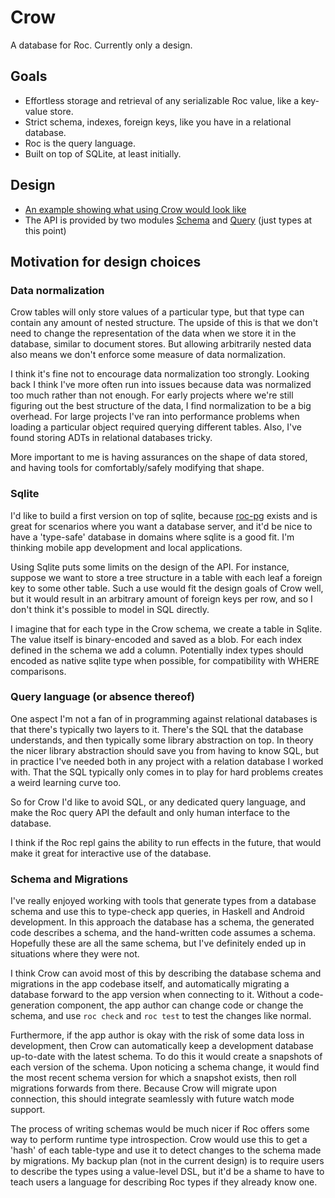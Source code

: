 # Crow

A database for Roc. Currently only a design.

## Goals

- Effortless storage and retrieval of any serializable Roc value, like a key-value store.
- Strict schema, indexes, foreign keys, like you have in a relational database.
- Roc is the query language.
- Built on top of SQLite, at least initially.

## Design

- [An example showing what using Crow would look like][example]
- The API is provided by two modules [Schema][schema] and [Query][query] (just types at this point)

## Motivation for design choices

### Data normalization

Crow tables will only store values of a particular type, but that type can contain any amount of nested structure. The upside of this is that we don't need to change the representation of the data when we store it in the database, similar to document stores. But allowing arbitrarily nested data also means we don't enforce some measure of data normalization.

I think it's fine not to encourage data normalization too strongly. Looking back I think I've more often run into issues because data was normalized too much rather than not enough. For early projects where we're still figuring out the best structure of the data, I find normalization to be a big overhead. For large projects I've ran into performance problems when loading a particular object required querying different tables. Also, I've found storing ADTs in relational databases tricky.

More important to me is having assurances on the shape of data stored, and having tools for comfortably/safely modifying that shape.

### Sqlite

I'd like to build a first version on top of sqlite, because [roc-pg][] exists and is great for scenarios where you want a database server, and it'd be nice to have a 'type-safe' database in domains where sqlite is a good fit. I'm thinking mobile app development and local applications.

Using Sqlite puts some limits on the design of the API. For instance, suppose we want to store a tree structure in a table with each leaf a foreign key to some other table. Such a use would fit the design goals of Crow well, but it would result in an arbitrary amount of foreign keys per row, and so I don't think it's possible to model in SQL directly.

I imagine that for each type in the Crow schema, we create a table in Sqlite. The value itself is binary-encoded and saved as a blob. For each index defined in the schema we add a column. Potentially index types should encoded as native sqlite type when possible, for compatibility with WHERE comparisons.

### Query language (or absence thereof)

One aspect I'm not a fan of in programming against relational databases is that there's typically two layers to it. There's the SQL that the database understands, and then typically some library abstraction on top. In theory the nicer library abstraction should save you from having to know SQL, but in practice I've needed both in any project with a relation database I worked with. That the SQL typically only comes in to play for hard problems creates a weird learning curve too.

So for Crow I'd like to avoid SQL, or any dedicated query language, and make the Roc query API the default and only human interface to the database.

I think if the Roc repl gains the ability to run effects in the future, that would make it great for interactive use of the database.

### Schema and Migrations

I've really enjoyed working with tools that generate types from a database schema and use this to type-check app queries, in Haskell and Android development. In this approach the database has a schema, the generated code describes a schema, and the hand-written code assumes a schema. Hopefully these are all the same schema, but I've definitely ended up in situations where they were not.

I think Crow can avoid most of this by describing the database schema and migrations in the app codebase itself, and automatically migrating a database forward to the app version when connecting to it. Without a code-generation component, the app author can change code or change the schema, and use `roc check` and `roc test` to test the changes like normal.

Furthermore, if the app author is okay with the risk of some data loss in development, then Crow can automatically keep a development database up-to-date with the latest schema. To do this it would create a snapshots of each version of the schema. Upon noticing a schema change, it would find the most recent schema version for which a snapshot exists, then roll migrations forwards from there. Because Crow will migrate upon connection, this should integrate seamlessly with future watch mode support.

The process of writing schemas would be much nicer if Roc offers some way to perform runtime type introspection. Crow would use this to get a 'hash' of each table-type and use it to detect changes to the schema made by migrations. My backup plan (not in the current design) is to require users to describe the types using a value-level DSL, but it'd be a shame to have to teach users a language for describing Roc types if they already know one.

[example]: https://github.com/jwoudenberg/crow/blob/main/main.roc
[schema]: https://github.com/jwoudenberg/crow/blob/main/Schema.roc
[query]: https://github.com/jwoudenberg/crow/blob/main/Query.roc
[roc-pg]: https://github.com/agu-z/roc-pg

